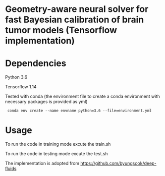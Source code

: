 # Geometry-aware neural solver for fast Bayesian calibration of brain tumor models (Tensorflow implementation)

# Dependencies

Python 3.6

Tensorflow 1.14

Tested with conda (the environment file to create a conda environment with necessary packages is provided as yml)

     conda env create --name envname python=3.6 --file=environment.yml


# Usage
To run the code in training mode excute the train.sh 

To run the code in testing mode excute the test.sh

The implementation is adopted from https://github.com/byungsook/deep-fluids
